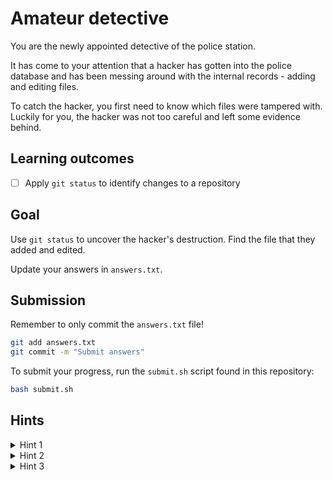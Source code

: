 # Amateur detective

You are the newly appointed detective of the police station.

It has come to your attention that a hacker has gotten into the police database
and has been messing around with the internal records - adding and editing
files.

To catch the hacker, you first need to know which files were tampered with.
Luckily for you, the hacker was not too careful and left some evidence behind.

## Learning outcomes

- [ ] Apply `git status` to identify changes to a repository

## Goal

Use `git status` to uncover the hacker's destruction. Find the file that they
added and edited.

Update your answers in `answers.txt`.

## Submission

Remember to only commit the `answers.txt` file!

```bash
git add answers.txt
git commit -m "Submit answers"
```

To submit your progress, run the `submit.sh` script found in this repository:

```bash
bash submit.sh
```

## Hints

<details>

<summary>Hint 1</summary>

Run `git status` and look at the files listed in red.

</details>

<details>

<summary>Hint 2</summary>

The file edited belongs to the "Untracked file" section

</details>

<details>

<summary>Hint 3</summary>

The file added belongs to the "Changes not staged for commit" section

</details>
